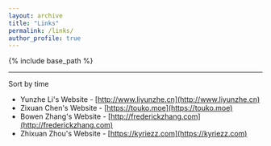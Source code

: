 ```yaml
---
layout: archive
title: "Links"
permalink: /links/
author_profile: true
---
```


{% include base_path %}

---

Sort by time

* Yunzhe Li's Website - [http://www.liyunzhe.cn](http://www.liyunzhe.cn)
* Zixuan Chen's Website - [https://touko.moe](https://touko.moe)
* Bowen Zhang's Website - [http://frederickzhang.com](http://frederickzhang.com)
* Zhixuan Zhou's Website - [https://kyriezz.com](https://kyriezz.com)


